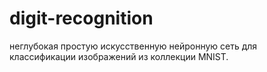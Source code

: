 # digit-recognition
 неглубокая простую искусственную нейронную сеть для классификации изображений из коллекции MNIST.
